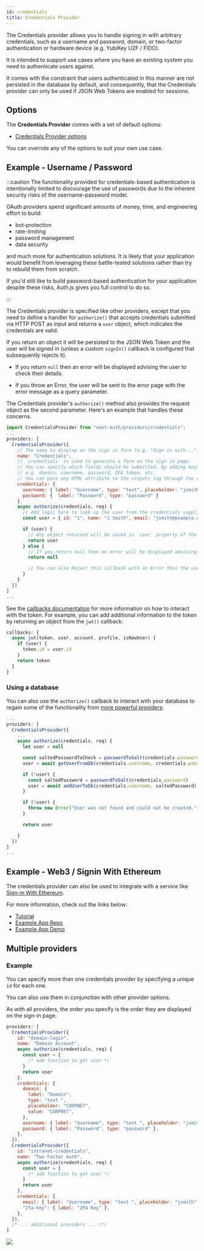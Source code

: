 ```yaml
---
id: credentials
title: Credentials Provider
---
```


The Credentials provider allows you to handle signing in with arbitrary credentials, such as a username and password, domain, or two-factor authentication or hardware device (e.g. YubiKey U2F / FIDO).

It is intended to support use cases where you have an existing system you need to authenticate users against.

It comes with the constraint that users authenticated in this manner are not persisted in the database by default, and consequently, that the Credentials provider can only be used if JSON Web Tokens are enabled for sessions.

## Options

The **Credentials Provider** comes with a set of default options:

- [Credentials Provider options](/reference/core/providers_credentials)

You can override any of the options to suit your own use case.

## Example - Username / Password

:::caution
The functionality provided for credentials-based authentication is intentionally limited to discourage the use of passwords due to the inherent security risks of the username-password model.

OAuth providers spend significant amounts of money, time, and engineering effort to build:

- bot-protection
- rate-limiting
- password management
- data security

and much more for authentication solutions. It is likely that your application would benefit from leveraging these battle-tested solutions rather than try to rebuild them from scratch.

If you'd still like to build password-based authentication for your application despite these risks, Auth.js gives you full control to do so.

:::

The Credentials provider is specified like other providers, except that you need to define a handler for `authorize()` that accepts credentials submitted via HTTP POST as input and returns a `user` object, which indicates the credentials are valid.

If you return an object it will be persisted to the JSON Web Token and the user will be signed in (unless a custom `signIn()` callback is configured that subsequently rejects it).

- If you return `null` then an error will be displayed advising the user to check their details.

- If you throw an Error, the user will be sent to the error page with the error message as a query parameter.

The Credentials provider's `authorize()` method also provides the request object as the second parameter. Here's an example that handles these concerns.

```js title="auth.js"
import CredentialsProvider from "next-auth/providers/credentials";
...
providers: [
  CredentialsProvider({
    // The name to display on the sign in form (e.g. "Sign in with...")
    name: "Credentials",
    // `credentials` is used to generate a form on the sign in page.
    // You can specify which fields should be submitted, by adding keys to the `credentials` object.
    // e.g. domain, username, password, 2FA token, etc.
    // You can pass any HTML attribute to the <input> tag through the object.
    credentials: {
      username: { label: "Username", type: "text", placeholder: "jsmith" },
      password: {  label: "Password", type: "password" }
    },
    async authorize(credentials, req) {
      // Add logic here to look up the user from the credentials supplied
      const user = { id: "1", name: "J Smith", email: "jsmith@example.com" }

      if (user) {
        // Any object returned will be saved in `user` property of the JWT
        return user
      } else {
        // If you return null then an error will be displayed advising the user to check their details.
        return null

        // You can also Reject this callback with an Error thus the user will be sent to the error page with the error message as a query parameter
      }
    }
  })
]
...
```

See the [callbacks documentation](/reference/configuration/auth-config#callbacks) for more information on how to interact with the token. For example, you can add additional information to the token by returning an object from the `jwt()` callback:

```js
callbacks: {
  async jwt(token, user, account, profile, isNewUser) {
    if (user) {
      token.id = user.id
    }
    return token
  }
}
```

### Using a database

You can also use the `authorize()` callback to interact with your database to regain some of the functionality from [more powerful providers](reference/core/providers):

```js
...
providers: [
  CredentialsProvider({
    ...
    async authorize(credentials, req) {
      let user = null

      const saltedPasswordToCheck = passwordToSalt(credentials.password)
      user = await getUserFromDb(credentials.username, credentials.password)

      if (!user) {
        const saltedPassword = passwordToSalt(credentials.password)
        user = await addUserToDb(credentials.username, saltedPassword)
      }

      if (!user) {
        throw new Error("User was not found and could not be created.")
      }

      return user

    }
  })
]
...
```

## Example - Web3 / Signin With Ethereum

The credentials provider can also be used to integrate with a service like [Sign-in With Ethereum](https://login.xyz).

For more information, check out the links below:

- [Tutorial](https://docs.login.xyz/integrations/Auth.js)
- [Example App Repo](https://github.com/spruceid/siwe-next-auth-example)
- [Example App Demo](https://siwe-next-auth-example2.vercel.app/)

## Multiple providers

### Example

You can specify more than one credentials provider by specifying a unique `id` for each one.

You can also use them in conjunction with other provider options.

As with all providers, the order you specify is the order they are displayed on the sign-in page.

```js
providers: [
  CredentialsProvider({
    id: "domain-login",
    name: "Domain Account",
    async authorize(credentials, req) {
      const user = {
        /* add function to get user */
      }
      return user
    },
    credentials: {
      domain: {
        label: "Domain",
        type: "text ",
        placeholder: "CORPNET",
        value: "CORPNET",
      },
      username: { label: "Username", type: "text ", placeholder: "jsmith" },
      password: { label: "Password", type: "password" },
    },
  }),
  CredentialsProvider({
    id: "intranet-credentials",
    name: "Two Factor Auth",
    async authorize(credentials, req) {
      const user = {
        /* add function to get user */
      }
      return user
    },
    credentials: {
      email: { label: "Username", type: "text ", placeholder: "jsmith" },
      "2fa-key": { label: "2FA Key" },
    },
  }),
  /* ... additional providers ... /*/
]
```

![](/img/signin-complex.png)
